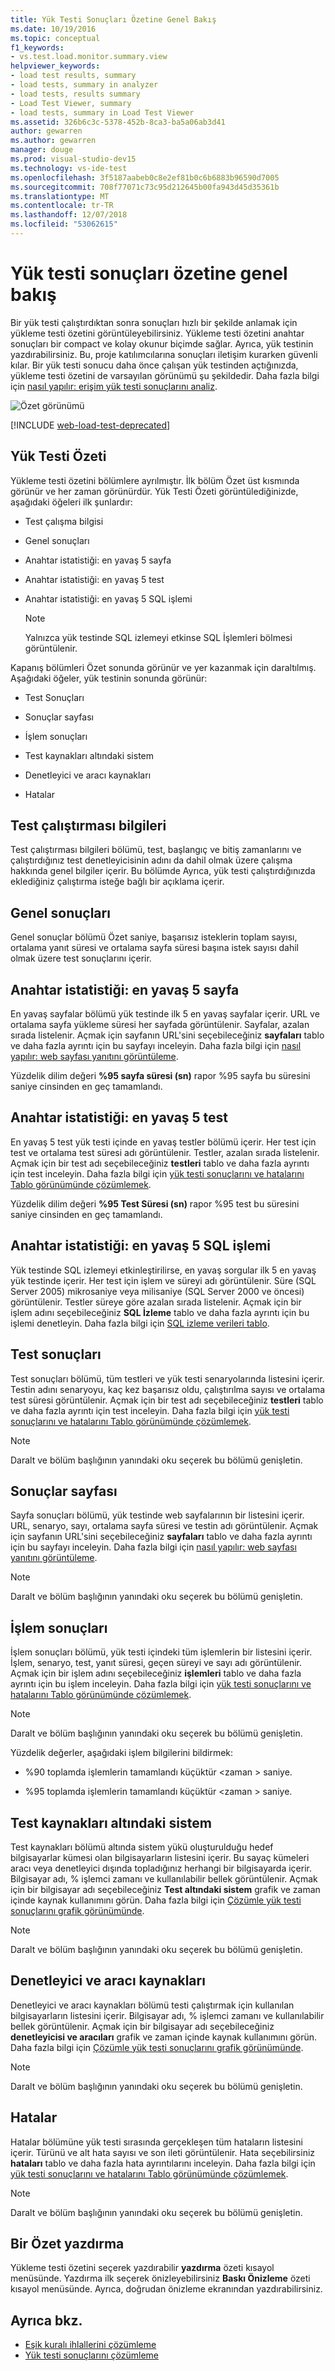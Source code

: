 ```yaml
---
title: Yük Testi Sonuçları Özetine Genel Bakış
ms.date: 10/19/2016
ms.topic: conceptual
f1_keywords:
- vs.test.load.monitor.summary.view
helpviewer_keywords:
- load test results, summary
- load tests, summary in analyzer
- load tests, results summary
- Load Test Viewer, summary
- load tests, summary in Load Test Viewer
ms.assetid: 326b6c3c-5378-452b-8ca3-ba5a06ab3d41
author: gewarren
ms.author: gewarren
manager: douge
ms.prod: visual-studio-dev15
ms.technology: vs-ide-test
ms.openlocfilehash: 3f5187aabeb0c8e2ef81b0c6b6883b96590d7005
ms.sourcegitcommit: 708f77071c73c95d212645b00fa943d45d35361b
ms.translationtype: MT
ms.contentlocale: tr-TR
ms.lasthandoff: 12/07/2018
ms.locfileid: "53062615"
---
```

# <a name="load-test-results-summary-overview"></a>Yük testi sonuçları özetine genel bakış

Bir yük testi çalıştırdıktan sonra sonuçları hızlı bir şekilde anlamak için yükleme testi özetini görüntüleyebilirsiniz. Yükleme testi özetini anahtar sonuçları bir compact ve kolay okunur biçimde sağlar. Ayrıca, yük testinin yazdırabilirsiniz. Bu, proje katılımcılarına sonuçları iletişim kurarken güvenli kılar. Bir yük testi sonucu daha önce çalışan yük testinden açtığınızda, yükleme testi özetini de varsayılan görünümü şu şekildedir. Daha fazla bilgi için [nasıl yapılır: erişim yük testi sonuçlarını analiz](../test/how-to-access-load-test-results-for-analysis.md).

![Özet görünümü](../test/media/ltest_summaryview.png)

[!INCLUDE [web-load-test-deprecated](includes/web-load-test-deprecated.md)]

## <a name="the-load-test-summary"></a>Yük Testi Özeti

Yükleme testi özetini bölümlere ayrılmıştır. İlk bölüm Özet üst kısmında görünür ve her zaman görünürdür. Yük Testi Özeti görüntülediğinizde, aşağıdaki öğeleri ilk şunlardır:

- Test çalışma bilgisi

- Genel sonuçları

- Anahtar istatistiği: en yavaş 5 sayfa

- Anahtar istatistiği: en yavaş 5 test

- Anahtar istatistiği: en yavaş 5 SQL işlemi

    > [!NOTE]
    > Yalnızca yük testinde SQL izlemeyi etkinse SQL İşlemleri bölmesi görüntülenir.

Kapanış bölümleri Özet sonunda görünür ve yer kazanmak için daraltılmış. Aşağıdaki öğeler, yük testinin sonunda görünür:

- Test Sonuçları

- Sonuçlar sayfası

- İşlem sonuçları

- Test kaynakları altındaki sistem

- Denetleyici ve aracı kaynakları

- Hatalar

## <a name="test-run-information"></a>Test çalıştırması bilgileri

Test çalıştırması bilgileri bölümü, test, başlangıç ve bitiş zamanlarını ve çalıştırdığınız test denetleyicisinin adını da dahil olmak üzere çalışma hakkında genel bilgiler içerir. Bu bölümde Ayrıca, yük testi çalıştırdığınızda eklediğiniz çalıştırma isteğe bağlı bir açıklama içerir.

## <a name="overall-results"></a>Genel sonuçları

Genel sonuçlar bölümü Özet saniye, başarısız isteklerin toplam sayısı, ortalama yanıt süresi ve ortalama sayfa süresi başına istek sayısı dahil olmak üzere test sonuçlarını içerir.

## <a name="key-statistic-top-5-slowest-pages"></a>Anahtar istatistiği: en yavaş 5 sayfa

En yavaş sayfalar bölümü yük testinde ilk 5 en yavaş sayfalar içerir. URL ve ortalama sayfa yükleme süresi her sayfada görüntülenir. Sayfalar, azalan sırada listelenir. Açmak için sayfanın URL'sini seçebileceğiniz **sayfaları** tablo ve daha fazla ayrıntı için bu sayfayı inceleyin. Daha fazla bilgi için [nasıl yapılır: web sayfası yanıtını görüntüleme](../test/how-to-view-web-page-response-time-in-a-load-test.md).

Yüzdelik dilim değeri **%95 sayfa süresi (sn)** rapor %95 sayfa bu süresini saniye cinsinden en geç tamamlandı.

## <a name="key-statistic-top-5-slowest-tests"></a>Anahtar istatistiği: en yavaş 5 test

En yavaş 5 test yük testi içinde en yavaş testler bölümü içerir. Her test için test ve ortalama test süresi adı görüntülenir. Testler, azalan sırada listelenir. Açmak için bir test adı seçebileceğiniz **testleri** tablo ve daha fazla ayrıntı için test inceleyin. Daha fazla bilgi için [yük testi sonuçlarını ve hatalarını Tablo görünümünde çözümlemek](../test/analyze-load-test-results-and-errors-in-the-tables-view.md).

Yüzdelik dilim değeri **%95 Test Süresi (sn)** rapor %95 test bu süresini saniye cinsinden en geç tamamlandı.

## <a name="key-statistic-top-5-slowest-sql-operations"></a>Anahtar istatistiği: en yavaş 5 SQL işlemi

Yük testinde SQL izlemeyi etkinleştirilirse, en yavaş sorgular ilk 5 en yavaş yük testinde içerir. Her test için işlem ve süreyi adı görüntülenir. Süre (SQL Server 2005) mikrosaniye veya milisaniye (SQL Server 2000 ve öncesi) görüntülenir. Testler süreye göre azalan sırada listelenir. Açmak için bir işlem adını seçebileceğiniz **SQL İzleme** tablo ve daha fazla ayrıntı için bu işlemi denetleyin. Daha fazla bilgi için [SQL izleme verileri tablo](../test/analyze-load-test-results-and-errors-in-the-tables-view.md#the-sql-trace-data-table).

## <a name="test-results"></a>Test sonuçları

Test sonuçları bölümü, tüm testleri ve yük testi senaryolarında listesini içerir. Testin adını senaryoyu, kaç kez başarısız oldu, çalıştırılma sayısı ve ortalama test süresi görüntülenir. Açmak için bir test adı seçebileceğiniz **testleri** tablo ve daha fazla ayrıntı için test inceleyin. Daha fazla bilgi için [yük testi sonuçlarını ve hatalarını Tablo görünümünde çözümlemek](../test/analyze-load-test-results-and-errors-in-the-tables-view.md).

> [!NOTE]
> Daralt ve bölüm başlığının yanındaki oku seçerek bu bölümü genişletin.

## <a name="page-results"></a>Sonuçlar sayfası

Sayfa sonuçları bölümü, yük testinde web sayfalarının bir listesini içerir. URL, senaryo, sayı, ortalama sayfa süresi ve testin adı görüntülenir. Açmak için sayfanın URL'sini seçebileceğiniz **sayfaları** tablo ve daha fazla ayrıntı için bu sayfayı inceleyin. Daha fazla bilgi için [nasıl yapılır: web sayfası yanıtını görüntüleme](../test/how-to-view-web-page-response-time-in-a-load-test.md).

> [!NOTE]
> Daralt ve bölüm başlığının yanındaki oku seçerek bu bölümü genişletin.

## <a name="transaction-results"></a>İşlem sonuçları

İşlem sonuçları bölümü, yük testi içindeki tüm işlemlerin bir listesini içerir. İşlem, senaryo, test, yanıt süresi, geçen süreyi ve sayı adı görüntülenir. Açmak için bir işlem adını seçebileceğiniz **işlemleri** tablo ve daha fazla ayrıntı için bu işlem inceleyin. Daha fazla bilgi için [yük testi sonuçlarını ve hatalarını Tablo görünümünde çözümlemek](../test/analyze-load-test-results-and-errors-in-the-tables-view.md).

> [!NOTE]
> Daralt ve bölüm başlığının yanındaki oku seçerek bu bölümü genişletin.

Yüzdelik değerler, aşağıdaki işlem bilgilerini bildirmek:

-   %90 toplamda işlemlerin tamamlandı küçüktür \<zaman > saniye.

-   %95 toplamda işlemlerin tamamlandı küçüktür \<zaman > saniye.

## <a name="system-under-test-resources"></a>Test kaynakları altındaki sistem

Test kaynakları bölümü altında sistem yükü oluşturulduğu hedef bilgisayarlar kümesi olan bilgisayarların listesini içerir. Bu sayaç kümeleri aracı veya denetleyici dışında topladığınız herhangi bir bilgisayarda içerir. Bilgisayar adı, % işlemci zamanı ve kullanılabilir bellek görüntülenir. Açmak için bir bilgisayar adı seçebileceğiniz **Test altındaki sistem** grafik ve zaman içinde kaynak kullanımını görün. Daha fazla bilgi için [Çözümle yük testi sonuçlarını grafik görünümünde](../test/analyze-load-test-results-in-the-graphs-view.md).

> [!NOTE]
> Daralt ve bölüm başlığının yanındaki oku seçerek bu bölümü genişletin.

## <a name="controller-and-agent-resources"></a>Denetleyici ve aracı kaynakları

Denetleyici ve aracı kaynakları bölümü testi çalıştırmak için kullanılan bilgisayarların listesini içerir. Bilgisayar adı, % işlemci zamanı ve kullanılabilir bellek görüntülenir. Açmak için bir bilgisayar adı seçebileceğiniz **denetleyicisi ve aracıları** grafik ve zaman içinde kaynak kullanımını görün. Daha fazla bilgi için [Çözümle yük testi sonuçlarını grafik görünümünde](../test/analyze-load-test-results-in-the-graphs-view.md).

> [!NOTE]
> Daralt ve bölüm başlığının yanındaki oku seçerek bu bölümü genişletin.

## <a name="errors"></a>Hatalar

Hatalar bölümüne yük testi sırasında gerçekleşen tüm hataların listesini içerir. Türünü ve alt hata sayısı ve son ileti görüntülenir. Hata seçebilirsiniz **hataları** tablo ve daha fazla hata ayrıntılarını inceleyin. Daha fazla bilgi için [yük testi sonuçlarını ve hatalarını Tablo görünümünde çözümlemek](../test/analyze-load-test-results-and-errors-in-the-tables-view.md).

> [!NOTE]
> Daralt ve bölüm başlığının yanındaki oku seçerek bu bölümü genişletin.

## <a name="print-a-summary"></a>Bir Özet yazdırma

Yükleme testi özetini seçerek yazdırabilir **yazdırma** özeti kısayol menüsünde. Yazdırma ilk seçerek önizleyebilirsiniz **Baskı Önizleme** özeti kısayol menüsünde. Ayrıca, doğrudan önizleme ekranından yazdırabilirsiniz.

## <a name="see-also"></a>Ayrıca bkz.

- [Eşik kuralı ihlallerini çözümleme](../test/analyze-threshold-rule-violations-in-load-tests.md)
- [Yük testi sonuçlarını çözümleme](../test/analyze-load-test-results-using-the-load-test-analyzer.md)
